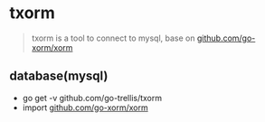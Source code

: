 # txorm

> txorm is a tool to connect to mysql, base on [github.com/go-xorm/xorm](https://github.com/go-xorm/xorm)


## database(mysql)

* go get -v github.com/go-trellis/txorm
* import [github.com/go-xorm/xorm](https://github.com/go-xorm/xorm)